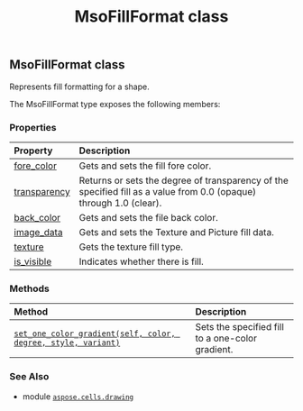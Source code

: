 ﻿---
title: MsoFillFormat class
second_title: Aspose.Cells for Python via .NET API References
description: 
type: docs
weight: 330
url: /aspose.cells.drawing/msofillformat/
is_root: false
---

## MsoFillFormat class

Represents fill formatting for a shape.



The MsoFillFormat type exposes the following members:

### Properties
| Property | Description |
| :- | :- |
| [fore_color](/cells/python-net/aspose.cells.drawing/msofillformat/fore_color) | Gets and sets the fill fore color. |
| [transparency](/cells/python-net/aspose.cells.drawing/msofillformat/transparency) | Returns or sets the degree of transparency of the specified fill as a value from 0.0 (opaque) through 1.0 (clear). |
| [back_color](/cells/python-net/aspose.cells.drawing/msofillformat/back_color) | Gets and sets the file back color. |
| [image_data](/cells/python-net/aspose.cells.drawing/msofillformat/image_data) | Gets and sets the Texture and Picture fill data. |
| [texture](/cells/python-net/aspose.cells.drawing/msofillformat/texture) | Gets the texture fill type. |
| [is_visible](/cells/python-net/aspose.cells.drawing/msofillformat/is_visible) | Indicates whether there is fill. |


### Methods
| Method | Description |
| :- | :- |
| [`set_one_color_gradient(self, color, degree, style, variant)`](/cells/python-net/aspose.cells.drawing/msofillformat/set_one_color_gradient/#aspose.pydrawing.color-float-aspose.cells.drawing.gradientstyletype-int) | Sets the specified fill to a one-color gradient. |



### See Also
* module [`aspose.cells.drawing`](..)
